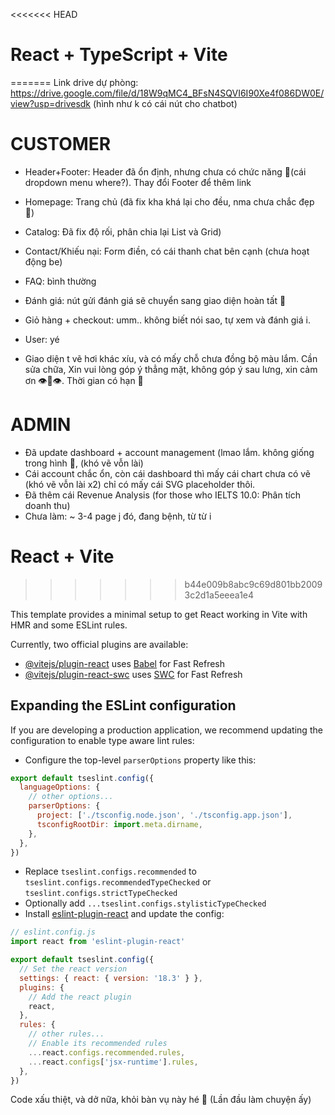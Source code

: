 <<<<<<< HEAD
# React + TypeScript + Vite
=======
Link drive dự phòng: https://drive.google.com/file/d/18W9qMC4_BFsN4SQVI6I90Xe4f086DW0E/view?usp=drivesdk
(hình như k có cái nút cho chatbot)
# CUSTOMER
- Header+Footer: Header đã ổn định, nhưng chưa có chức năng 🥲(cái dropdown menu where?). Thay đổi Footer để thêm link 
- Homepage: Trang chủ (đã fix kha khá lại cho đều, nma chưa chắc đẹp 🥲)
- Catalog: Đã fix độ rối, phân chia lại List và Grid)
- Contact/Khiếu nại: Form điền, có cái thanh chat bên cạnh (chưa hoạt động be)
- FAQ: bình thường
- Đánh giá: nút gửi đánh giá sẽ chuyển sang giao diện hoàn tất 🥳
- Giỏ hàng + checkout: umm.. không biết nói sao, tự xem và đánh giá i.
- User: yé
  
- Giao diện t vẽ hơi khác xíu, và có mấy chỗ chưa đồng bộ màu lắm. Cần sửa chữa, Xin vui lòng góp ý thẳng mặt, không góp ý sau lưng, xin cảm ơn 👁️👄👁️. Thời gian có hạn 💅

# ADMIN
- Đã update dashboard + account management (lmao lắm. không giống trong hình 🥲, (khó vẽ vỗn lài)
- Cái account chắc ổn, còn cái dashboard thì mấy cái chart chưa có vẽ (khó vẽ vỗn lài x2) chỉ có mấy cái SVG placeholder thôi.
- Đã thêm cái Revenue Analysis (for those who IELTS 10.0: Phân tích doanh thu)
- Chưa làm: ~ 3-4 page j đó, đang bệnh, từ từ i


# React + Vite
>>>>>>> b44e009b8abc9c69d801bb20093c2d1a5eeea1e4

This template provides a minimal setup to get React working in Vite with HMR and some ESLint rules.

Currently, two official plugins are available:

- [@vitejs/plugin-react](https://github.com/vitejs/vite-plugin-react/blob/main/packages/plugin-react/README.md) uses [Babel](https://babeljs.io/) for Fast Refresh
- [@vitejs/plugin-react-swc](https://github.com/vitejs/vite-plugin-react-swc) uses [SWC](https://swc.rs/) for Fast Refresh

## Expanding the ESLint configuration

If you are developing a production application, we recommend updating the configuration to enable type aware lint rules:

- Configure the top-level `parserOptions` property like this:

```js
export default tseslint.config({
  languageOptions: {
    // other options...
    parserOptions: {
      project: ['./tsconfig.node.json', './tsconfig.app.json'],
      tsconfigRootDir: import.meta.dirname,
    },
  },
})
```

- Replace `tseslint.configs.recommended` to `tseslint.configs.recommendedTypeChecked` or `tseslint.configs.strictTypeChecked`
- Optionally add `...tseslint.configs.stylisticTypeChecked`
- Install [eslint-plugin-react](https://github.com/jsx-eslint/eslint-plugin-react) and update the config:

```js
// eslint.config.js
import react from 'eslint-plugin-react'

export default tseslint.config({
  // Set the react version
  settings: { react: { version: '18.3' } },
  plugins: {
    // Add the react plugin
    react,
  },
  rules: {
    // other rules...
    // Enable its recommended rules
    ...react.configs.recommended.rules,
    ...react.configs['jsx-runtime'].rules,
  },
})
```

Code xấu thiệt, và dở nữa, khỏi bàn vụ này hé 🥲
(Lần đầu làm chuyện ấy)
